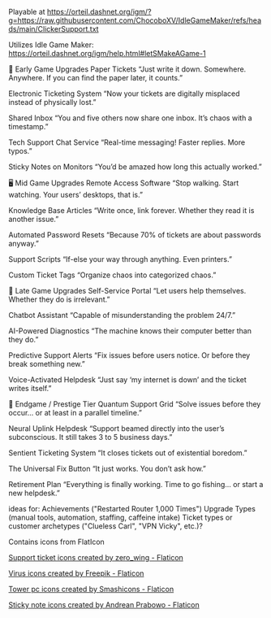 Playable at
https://orteil.dashnet.org/igm/?g=https://raw.githubusercontent.com/ChocoboXV/IdleGameMaker/refs/heads/main/ClickerSupport.txt

Utilizes Idle Game Maker:  https://orteil.dashnet.org/igm/help.html#letSMakeAGame-1


💼 Early Game Upgrades
Paper Tickets
“Just write it down. Somewhere. Anywhere. If you can find the paper later, it counts.”

Electronic Ticketing System
“Now your tickets are digitally misplaced instead of physically lost.”

Shared Inbox
“You and five others now share one inbox. It’s chaos with a timestamp.”

Tech Support Chat Service
“Real-time messaging! Faster replies. More typos.”

Sticky Notes on Monitors
“You’d be amazed how long this actually worked.”

🖥️ Mid Game Upgrades
Remote Access Software
“Stop walking. Start watching. Your users’ desktops, that is.”

Knowledge Base Articles
“Write once, link forever. Whether they read it is another issue.”

Automated Password Resets
“Because 70% of tickets are about passwords anyway.”

Support Scripts
“If-else your way through anything. Even printers.”

Custom Ticket Tags
“Organize chaos into categorized chaos.”

🤖 Late Game Upgrades
Self-Service Portal
“Let users help themselves. Whether they do is irrelevant.”

Chatbot Assistant
“Capable of misunderstanding the problem 24/7.”

AI-Powered Diagnostics
“The machine knows their computer better than they do.”

Predictive Support Alerts
“Fix issues before users notice. Or before they break something new.”

Voice-Activated Helpdesk
“Just say ‘my internet is down’ and the ticket writes itself.”

🧠 Endgame / Prestige Tier
Quantum Support Grid
“Solve issues before they occur… or at least in a parallel timeline.”

Neural Uplink Helpdesk
“Support beamed directly into the user’s subconscious. It still takes 3 to 5 business days.”

Sentient Ticketing System
“It closes tickets out of existential boredom.”

The Universal Fix Button
“It just works. You don’t ask how.”

Retirement Plan
“Everything is finally working. Time to go fishing... or start a new helpdesk.”


ideas for:
Achievements ("Restarted Router 1,000 Times")
Upgrade Types (manual tools, automation, staffing, caffeine intake)
Ticket types or customer archetypes ("Clueless Carl", "VPN Vicky", etc.)?


Contains icons from FlatIcon

<a href="https://www.flaticon.com/free-icons/support-ticket" title="support ticket icons">Support ticket icons created by zero_wing - Flaticon</a>

<a href="https://www.flaticon.com/free-icons/virus" title="virus icons">Virus icons created by Freepik - Flaticon</a>

<a href="https://www.flaticon.com/free-icons/tower-pc" title="tower pc icons">Tower pc icons created by Smashicons - Flaticon</a>

<a href="https://www.flaticon.com/free-icons/sticky-note" title="sticky note icons">Sticky note icons created by Andrean Prabowo - Flaticon</a>

